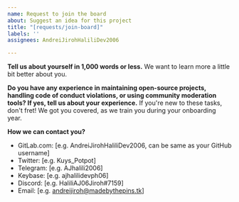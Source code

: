 ```yaml
---
name: Request to join the board
about: Suggest an idea for this project
title: "[requests/join-board]"
labels: ''
assignees: AndreiJirohHaliliDev2006

---
```


**Tell us about yourself in 1,000 words or less.**
We want to learn more a little bit better about you.

**Do you have any experience in maintaining open-source projects, handling code of conduct
violations, or using community moderation tools? If yes, tell us about your experience.**
If you're new to these tasks, don't fret! We got you covered, as we train you during your onboarding year.

**How we can contact you?**
 - GitLab.com: [e.g. AndreiJirohHaliliDev2006, can be same as your GitHub username]
 - Twitter: [e.g. Kuys_Potpot]
 - Telegram: [e.g. AJhalili2006]
 - Keybase: [e.g. ajhalilidevph06]
 - Discord: [e.g. HaliliAJ06Jiroh#7159]
 - Email: [e.g. andreijiroh@madebythepins.tk]
